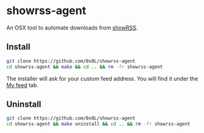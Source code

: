 # showrss-agent

An OSX tool to automate downloads from [showRSS](http://new.showrss.info/).

## Install
```sh
git clone https://github.com/0x0L/showrss-agent
cd showrss-agent && make && cd .. && rm -fr showrss-agent
```

The installer will ask for your custom feed address. You will find it under
the [My feed](http://new.showrss.info/feeds) tab.

## Uninstall

```sh
git clone https://github.com/0x0L/showrss-agent
cd showrss-agent && make uninstall && cd .. && rm -fr showrss-agent
```
